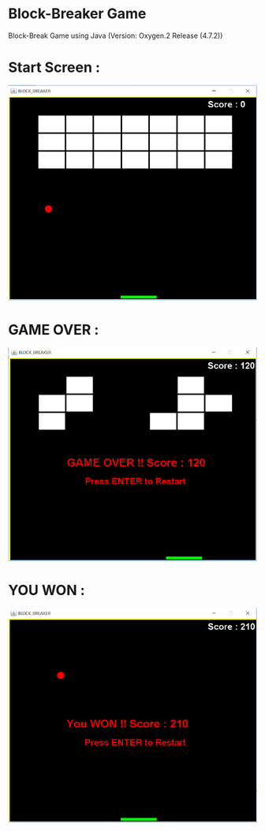 # Block-Breaker Game

Block-Break Game using Java (Version: Oxygen.2 Release (4.7.2))

# Start Screen :
![](img/b1.PNG)


# GAME OVER :
![](img/b2.PNG)


# YOU WON :
![](img/b3.PNG)
